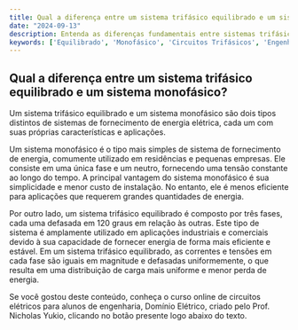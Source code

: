 ```yaml
---
title: Qual a diferença entre um sistema trifásico equilibrado e um sistema monofásico?
date: "2024-09-13"
description: Entenda as diferenças fundamentais entre sistemas trifásicos equilibrados e sistemas monofásicos no contexto de circuitos elétricos.
keywords: ['Equilibrado', 'Monofásico', 'Circuitos Trifásicos', 'Engenharia Elétrica']
---
```


## Qual a diferença entre um sistema trifásico equilibrado e um sistema monofásico?

Um sistema trifásico equilibrado e um sistema monofásico são dois tipos distintos de sistemas de fornecimento de energia elétrica, cada um com suas próprias características e aplicações.

Um sistema monofásico é o tipo mais simples de sistema de fornecimento de energia, comumente utilizado em residências e pequenas empresas. Ele consiste em uma única fase e um neutro, fornecendo uma tensão constante ao longo do tempo. A principal vantagem do sistema monofásico é sua simplicidade e menor custo de instalação. No entanto, ele é menos eficiente para aplicações que requerem grandes quantidades de energia.

Por outro lado, um sistema trifásico equilibrado é composto por três fases, cada uma defasada em 120 graus em relação às outras. Este tipo de sistema é amplamente utilizado em aplicações industriais e comerciais devido à sua capacidade de fornecer energia de forma mais eficiente e estável. Em um sistema trifásico equilibrado, as correntes e tensões em cada fase são iguais em magnitude e defasadas uniformemente, o que resulta em uma distribuição de carga mais uniforme e menor perda de energia.

Se você gostou deste conteúdo, conheça o curso online de circuitos elétricos para alunos de engenharia, Domínio Elétrico, criado pelo Prof. Nicholas Yukio, clicando no botão presente logo abaixo do texto.